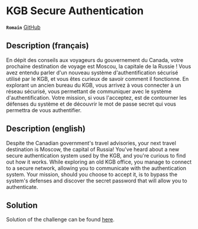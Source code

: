 # KGB Secure Authentication

**`Romain`** [GitHub](https://github.com/RomainL972)

## Description (français)

En dépit des conseils aux voyageurs du gouvernement du Canada, votre prochaine
destination de voyage est Moscou, la capitale de la Russie ! Vous avez entendu parler d'un
nouveau système d'authentification sécurisé utilisé par le KGB, et vous êtes curieux
de savoir comment il fonctionne. En explorant un ancien bureau du KGB, vous arrivez
à vous connecter à un réseau sécurisé, vous permettant de communiquer avec le système
d'authentification. Votre mission, si vous l'acceptez, est de contourner les défenses
du système et de découvrir le mot de passe secret qui vous permettra de vous authentifier.


## Description (english)

Despite the Canadian government's travel advisories, your next travel destination is
Moscow, the capital of Russia! You've heard about a new secure authentication system
used by the KGB, and you're curious to find out how it works. While exploring an
old KGB office, you manage to connect to a secure network, allowing you to communicate
with the authentication system. Your mission, should you choose to accept it, is to
bypass the system's defenses and discover the secret password that will allow you to
authenticate.

## Solution

Solution of the challenge can be found [here](solution/).
